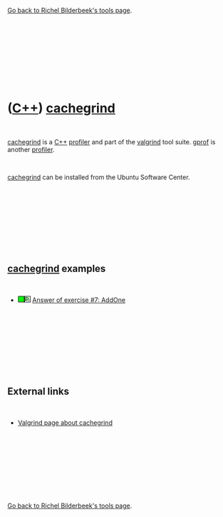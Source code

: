 

[Go back to Richel Bilderbeek's tools page](Tools.htm).

 

 

 

 

 

([C++](Cpp.htm)) [cachegrind](CppCachegrind.htm)
================================================

 

[cachegrind](CppCachegrind.htm) is a [C++](Cpp.htm)
[profiler](CppProfiler.htm) and part of the [valgrind](CppValgrind.htm)
tool suite. [gprof](CppGprof.htm) is another
[profiler](CppProfiler.htm).

 

[cachegrind](CppCachegrind.htm) can be installed from the Ubuntu
Software Center.

 

 

 

 

 

[cachegrind](CppCachegrind.htm) examples
----------------------------------------

 

-   ![OKAY](PicGreen.png)![Qt Creator](PicQtCreator.png) [Answer of
    exercise \#7: AddOne](CppExerciseAddOneAnswer.htm)

 

 

 

 

 

External links
--------------

 

-   [Valgrind page about
    cachegrind](http://valgrind.org/info/tools.html#cachegrind)

 

 

 

 

 

[Go back to Richel Bilderbeek's tools page](Tools.htm).



 



